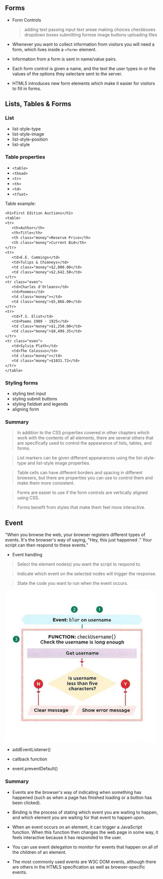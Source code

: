 ## Forms

- Form Controls
  >adding text
  >passing input
  >text areae
  >making choices
  >checkboxes
  >dropdown boxes
  >submitting formse
  >image buttons
  >uploading files

- Whenever you want to collect information from visitors you will need a form, which lives inside a ```<form>``` element.
- Information from a form is sent in name/value pairs.
- Each form control is given a name, and the text the user types in or the values of the options they selectare sent to the server.
- HTML5 introduces new form elements which make it easier for visitors to fill in forms.

## Lists, Tables & Forms

### List

- list-style-type
- list-style-image
- list-style-position
- list-style

### Table properties

- ```<table>```
- ```<thead>```
- ```<tr>```
- ```<th>```
- ```<td>```
- ```<tfoot>```

Table example:
```
<h1>First Edition Auctions</h1>
<table>
<tr>
   <th>Author</th>
   <th>Title</th>
   <th class="money">Reserve Price</th>
   <th class="money">Current Bid</th>
</tr>
<tr>
   <td>E.E. Cummings</td>
   <td>Tulips & Chimneys</td>
   <td class="money">$2,000.00</td>
   <td class="money">$2,642.50</td>
</tr>
<tr class="even">
   <td>Charles d'Orleans</td>
   <td>Poemes</td>
   <td class="money"></td>
   <td class="money">$5,866.00</td>
</tr>
<tr>
   <td>T.S. Eliot</td>
   <td>Poems 1909 - 1925</td>
   <td class="money">$1,250.00</td>
   <td class="money">$8,499.35</td>
</tr>
<tr class="even">
   <td>Sylvia Plath</td>
   <td>The Colossus</td>
   <td class="money"></td>
   <td class="money">$1031.72</td>
</tr>
</table>
```

### Styling forms

- styling text input
- styling submit buttons
- styling fieldset and legends
- aligning form
  

### Summary

>In addition to the CSS properties covered in other
chapters which work with the contents of all elements,
there are several others that are specifically used to
control the appearance of lists, tables, and forms.

>List markers can be given different appearances
using the list-style-type and list-style image
properties.

>Table cells can have different borders and spacing in
different browsers, but there are properties you can
use to control them and make them more consistent.

>Forms are easier to use if the form controls are
vertically aligned using CSS.

>Forms benefit from styles that make them feel more
interactive.


## Event

"When you browse the web, your browser registers different
types of events. It's the browser's way of saying, "Hey, this
just happened ." Your script can then respond to these events."


- Event handling
  
>Select the element node(s) you want the script to respond to.

>Indicate which event on the selected nodes will trigger the response.

>State the code you want to run when the event occurs.

![image](./event-handling.png)

- addEventListener()
  
- callback function

- event.preventDefault()

### Summary

- Events are the browser's way of indicating when something has happened (such as when a page has finished loading or a button has been clicked).
  
- Binding is the process of stating which event you are waiting to happen, and which element you are waiting for that event to happen upon.
  
- When an event occurs on an element, it can trigger a JavaScript function. When this function then changes the web page in some way, it feels interactive because it has responded to the user.
  
- You can use event delegation to monitor for events that happen on all of the children of an element.
  
- The most commonly used events are W3C DOM events, although there are others in the HTMLS specification as well as browser-specific events.